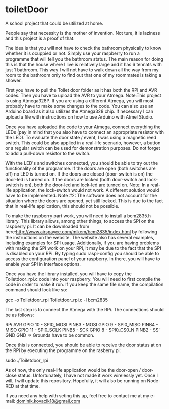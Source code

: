 # toiletDoor
A school project that could be utilized at home.

People say that necessity is the mother of invention. Not ture, it is laziness and this project is a proof of that.

The idea is that you will not have to check the bathroom physically to know whether it is ocuppied or not. Simply use your raspberry to run a programme that will tell you the bathroom status. The main reason for doing this is that the house where I live is relatively large and it has 6 tennats with just 1 bathroom. This way I will not have to walk down all the way from my room to the bathroom only to find out that one of my roommates is taking a shower. 

First you have to pull the Toilet door folder as it has both the RPI and AVR codes. Then you have to upload the AVR to your Atmega. Note:This project is using Atmega328P. If you are using a different Atmega, you will most probably have to make some changes to the code. 
You can also use an Arduino board as it also utilizes the Atmega328 chip. If necessary I can upload a file with instructions on how to use Arduino with Atmel Studio. 

Once you have uploaded the code to your Atmega, connect everything the LEDs (pay in mind that you also have to connect an appropriate resistor with the LED). To evaluate the door state / event, I was using a magnetic reed switch. This could be also applied in a real-life scenario, however, a button or a regular switch can be used for demonstration purposes. Do not forget to add a pull-down resistor to the switch. 

With the LED's and switches connected, you should be able to try out the functionality of the programme. If the doors are open (both switches are off) no LED is turned on. If the doors are closed (door-switch is on) the door-led is turned on. If the doors are locked (both door-switch and lock-switch is on), both the door-led and lock-led are turned on. 
Note: In a real-life application, the lock-switch would not work. A different solution would have to be implemented.
Note #2: The software does not account for the situation where the doors are opened, yet still locked. This is due to the fact that in real-life application, this should not be possible. 

To make the raspberry part work, you will need to install a bcm2835.h library. This library allows, among other things, to access the SPI on the raspberry pi. It can be downloaded from here:http://www.airspayce.com/mikem/bcm2835/index.html by following the instructions on the website. The website also has several examples, including examples for SPI usage. Additionally, if you are having problems with making the SPI work on your RPi, it may be due to the fact that the SPI is disabled on your RPi. By typing sudo raspi-config you should be able to access the configuration panel of your raspberry. In there, you will have to enable your SPI in Interface options. 

Once you have the library installed, you will have to copy the Toiletdoor_rpi.c code into your raspberry. You will need to first compile the code in order to make it run. If you keep the same file name, the compilation command should look like so:

gcc -o Toiletdoor_rpi Toiletdoor_rpi.c -l bcm2835

The last step is to connect the Atmega with the RPi. The connections should be as follows:

RPi                                        AVR
GPIO 10 - SPI0_MOSI                         PINB3 - MOSI
GPIO 9  - SPI0_MISO                         PINB4 - MISO
GPIO 11 - SPI0_SCLK                         PINB5 - SCK
GPIO 8  - SPI0_CS0_N                        PINB2 - SS'
GND                                         GND         => Grounds have to be common. 

Once this is connected, you should be able to receive the door status at on the RPi by executing the programme on the rasberry pi:

sudo ./Toiletdoor_rpi


As of now, the only real-life application would be the door-open / door-close status. Unfortunately, I have not made it work wirelessly yet. Once I will, I will update this repository. Hopefully, it will also be running on Node-RED at that time. 

If you need any help with seting this up, feel free to contact me at my e-mail: dominik.kovacik18@gmail.com

